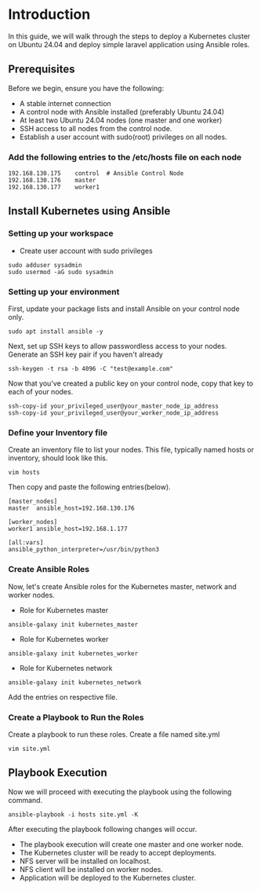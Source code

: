 # Introduction

In this guide, we will walk through the steps to deploy a Kubernetes cluster on Ubuntu 24.04 and deploy simple laravel application using Ansible roles.

## Prerequisites

Before we begin, ensure you have the following:
 - A stable internet connection
 - A control node with Ansible installed (preferably Ubuntu 24.04)
 - At least two Ubuntu 24.04 nodes (one master and one worker)
 - SSH access to all nodes from the control node.
 - Establish a user account with sudo(root) privileges on all nodes.

### Add the following entries to the /etc/hosts file on each node
```
192.168.130.175    control  # Ansible Control Node
192.168.130.176    master
192.168.130.177    worker1
```

## Install Kubernetes using Ansible

### Setting up your workspace

- Create user account with sudo privileges

```
sudo adduser sysadmin
sudo usermod -aG sudo sysadmin
```

### Setting up your environment

First, update your package lists and install Ansible on your control node only.
```
sudo apt install ansible -y
```
Next, set up SSH keys to allow passwordless access to your nodes. Generate an SSH key pair if you haven't already
```
ssh-keygen -t rsa -b 4096 -C "test@example.com"
```
Now that you've created a public key on your control node, copy that key to each of your nodes.
```
ssh-copy-id your_privileged_user@your_master_node_ip_address
ssh-copy-id your_privileged_user@your_worker_node_ip_address
```

### Define your Inventory file

Create an inventory file to list your nodes. This file, typically named hosts or inventory, should look like this.
```
vim hosts
```
Then copy and paste the following entries(below).
```
[master_nodes]
master  ansible_host=192.168.130.176

[worker_nodes]
worker1 ansible_host=192.168.1.177

[all:vars]
ansible_python_interpreter=/usr/bin/python3
```

### Create Ansible Roles

Now, let's create Ansible roles for the Kubernetes master, network and worker nodes.

- Role for Kubernetes master 
```
ansible-galaxy init kubernetes_master
```
- Role for Kubernetes worker
```
ansible-galaxy init kubernetes_worker
```
- Role for Kubernetes network
```
ansible-galaxy init kubernetes_network
```

Add the entries on respective file.

### Create a Playbook to Run the Roles
Create a playbook to run these roles. Create a file named site.yml
```
vim site.yml
```

## Playbook Execution

Now we will proceed with executing the playbook using the following command.
```
ansible-playbook -i hosts site.yml -K
```

After executing the playbook following changes will occur.
- The playbook execution will create one master and one worker node.
- The Kubernetes cluster will be ready to accept deployments.
- NFS server will be installed on localhost.
- NFS client will be installed on worker nodes.
- Application will be deployed to the Kubernetes cluster.




